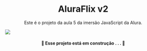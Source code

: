 <h1 align="center">AluraFlix v2</h1>

<p align="center">Este é o projeto da aula 5 da imersão JavaScript da Alura.</p>

<img src="https://user-images.githubusercontent.com/92443688/157903321-56b14574-ac16-4915-aff4-d97cf22834a8.png">
<h4 align="center">🚧  Esse projeto está em construção . . .  🚧 </h4>
